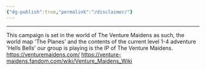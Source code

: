 ```yaml
---
{"dg-publish":true,"permalink":"/disclaimer/"}
---
```


---
This campaign is set in the world of The Venture Maidens as such, the world map 'The Planes' and the contents of the current level 1-4 adventure 'Hells Bells' our group is playing is the IP of The Venture Maidens.
https://venturemaidens.com/
https://venture-maidens.fandom.com/wiki/Venture_Maidens_Wiki